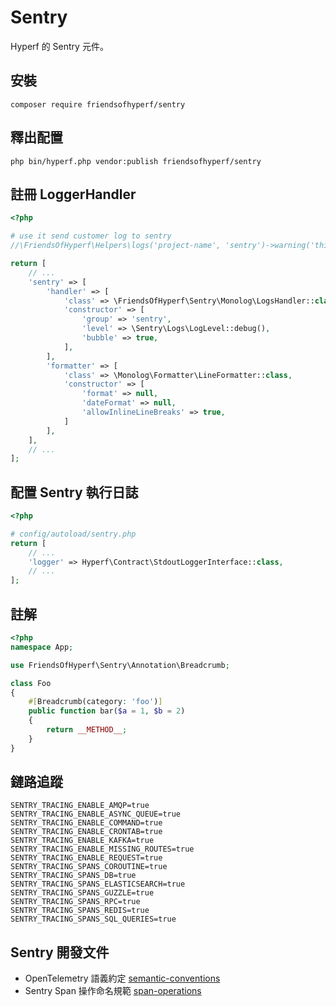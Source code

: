 # Sentry

Hyperf 的 Sentry 元件。

## 安裝

```shell
composer require friendsofhyperf/sentry
```

## 釋出配置

```shell
php bin/hyperf.php vendor:publish friendsofhyperf/sentry
```

## 註冊 LoggerHandler

```php
<?php

# use it send customer log to sentry
//\FriendsOfHyperf\Helpers\logs('project-name', 'sentry')->warning('this is a test warning issue!');

return [
    // ...
    'sentry' => [
        'handler' => [
            'class' => \FriendsOfHyperf\Sentry\Monolog\LogsHandler::class,
            'constructor' => [
                'group' => 'sentry',
                'level' => \Sentry\Logs\LogLevel::debug(),
                'bubble' => true,
            ],
        ],
        'formatter' => [
            'class' => \Monolog\Formatter\LineFormatter::class,
            'constructor' => [
                'format' => null,
                'dateFormat' => null,
                'allowInlineLineBreaks' => true,
            ]
        ],
    ],
    // ...
];

```

## 配置 Sentry 執行日誌

```php
<?php

# config/autoload/sentry.php
return [
    // ...
    'logger' => Hyperf\Contract\StdoutLoggerInterface::class,
    // ...
];
```

## 註解

```php
<?php
namespace App;

use FriendsOfHyperf\Sentry\Annotation\Breadcrumb;

class Foo
{
    #[Breadcrumb(category: 'foo')]
    public function bar($a = 1, $b = 2)
    {
        return __METHOD__;
    }
}
```

## 鏈路追蹤

```env
SENTRY_TRACING_ENABLE_AMQP=true
SENTRY_TRACING_ENABLE_ASYNC_QUEUE=true
SENTRY_TRACING_ENABLE_COMMAND=true
SENTRY_TRACING_ENABLE_CRONTAB=true
SENTRY_TRACING_ENABLE_KAFKA=true
SENTRY_TRACING_ENABLE_MISSING_ROUTES=true
SENTRY_TRACING_ENABLE_REQUEST=true
SENTRY_TRACING_SPANS_COROUTINE=true
SENTRY_TRACING_SPANS_DB=true
SENTRY_TRACING_SPANS_ELASTICSEARCH=true
SENTRY_TRACING_SPANS_GUZZLE=true
SENTRY_TRACING_SPANS_RPC=true
SENTRY_TRACING_SPANS_REDIS=true
SENTRY_TRACING_SPANS_SQL_QUERIES=true
```

## Sentry 開發文件

- OpenTelemetry 語義約定 [semantic-conventions](https://github.com/open-telemetry/semantic-conventions/tree/main)
- Sentry Span 操作命名規範 [span-operations](https://develop.sentry.dev/sdk/performance/span-operations/#database)

